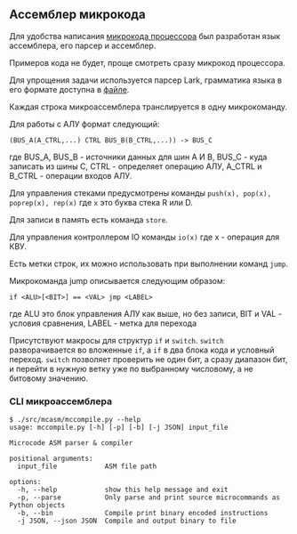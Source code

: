 ## Ассемблер микрокода

Для удобства написания [микрокода процессора](src/machine/mc/code/main.mcasm)
был разработан язык ассемблера, его парсер и ассемблер.

Примеров кода не будет, проще смотреть сразу микрокод процессора.

Для упрощения задачи используется парсер Lark,
грамматика языка в его формате доступна в [файле](src/mcasm/uasm.lark).

Каждая строка микроассемблера транслируется в одну микрокоманду.

Для работы с АЛУ формат следующий:

`(BUS_A(A_CTRL,...) CTRL BUS_B(B_CTRL,...)) -> BUS_C`

где BUS_A, BUS_B - источники данных для шин А И В, BUS_C - куда записать из шины C,
CTRL - определяет операцию АЛУ, A_CTRL и B_CTRL - операции входов АЛУ.

Для управления стеками предусмотрены команды
`push(x), pop(x), poprep(x), rep(x)` где `x` это буква стека R или D.

Для записи в память есть команда `store`.

Для управления контроллером IO команды `io(x)` где x - операция для КВУ.

Есть метки строк, их можно использовать при выполнении команд `jump`.

Микрокоманда jump описывается следующим образом:

`if <ALU>[<BIT>] == <VAL> jmp <LABEL>`

где ALU это блок управления АЛУ как выше, но без записи,
BIT и VAL - условия сравнения, LABEL - метка для перехода

Присутствуют макросы для структур `if` и `switch`.
`switch` разворачивается во вложенные `if`, а `if` в два блока кода и условный переход.
`switch` позволяет проверить не один бит, а сразу диапазон бит,
и перейти в нужную ветку уже по выбранному числовому, а не битовому значению.

### CLI микроассемблера

```shell
$ ./src/mcasm/mccompile.py --help
usage: mccompile.py [-h] [-p] [-b] [-j JSON] input_file

Microcode ASM parser & compiler

positional arguments:
  input_file            ASM file path

options:
  -h, --help            show this help message and exit
  -p, --parse           Only parse and print source microcommands as Python objects
  -b, --bin             Compile print binary encoded instructions
  -j JSON, --json JSON  Compile and output binary to file
```